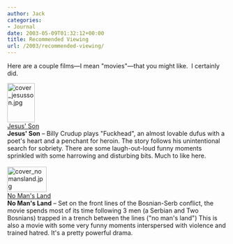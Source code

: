 ```yaml
---
author: Jack
categories:
- Journal
date: 2003-05-09T01:32:12+00:00
title: Recommended Viewing
url: /2003/recommended-viewing/
---
```


Here are a couple films&mdash;I mean "movies"&mdash;that you might like.&nbsp; I certainly did.



<div>
  <div>
    <img alt="cover_jesusson.jpg" src="https://www.jackbaty.com/blog/archives/images/cover_jesusson.jpg" width="63" height="90" border="0" /><br /><a href="http://us.imdb.com/Title?0186253">Jesus' Son</a>
  </div>
  
  <div>
    <strong>Jesus' Son</strong> &#8211; Billy Crudup plays "Fuckhead", an almost lovable dufus with a poet's heart and a penchant for heroin. The story follows his unintentional search for sobriety. There are some laugh-out-loud funny moments sprinkled with some harrowing and disturbing bits. Much to like here.
  </div>
</div>



<div>
  <div>
    <br /> <img alt="cover_nomansland.jpg" src="https://www.jackbaty.com/blog/archives/images/cover_nomansland.jpg" width="90" height="58" border="0" /><br /><a href="http://us.imdb.com/Title?0283509">No Man's Land</a>
  </div>
  
  <div>
    <strong>No Man's Land</strong> &#8211; Set on the front lines of the Bosnian-Serb conflict, the movie spends most of its time following 3 men (a Serbian and Two Bosnians) trapped in a trench between the lines ("no man's land") This is also a movie with some very funny moments interspersed with violence and trained hatred. It's a pretty powerful drama.
  </div>
  
  <p>
    </div>
  </p>